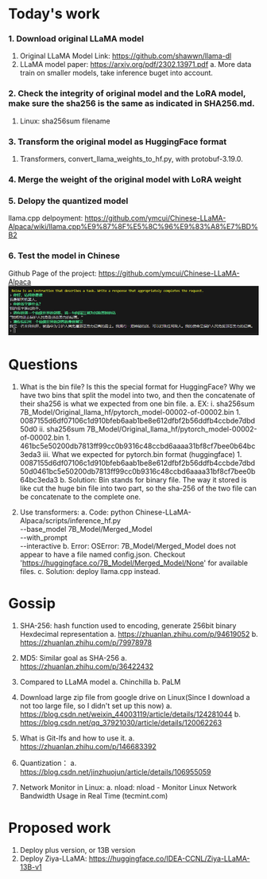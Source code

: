 # Today's work
### 1. Download original LLaMA model
1. Original LLaMA Model Link: https://github.com/shawwn/llama-dl
2. LLaMA model paper: https://arxiv.org/pdf/2302.13971.pdf
    a. More data train on smaller models, take inference buget into account.
    
### 2. Check the integrity of original model and the LoRA model, make sure the sha256 is the same as indicated in SHA256.md.
1. Linux: sha256sum filename

### 3. Transform the original model as HuggingFace format
1. Transformers, convert_llama_weights_to_hf.py, with protobuf-3.19.0.

### 4. Merge the weight of the original model with LoRA weight

### 5. Delopy the quantized model
llama.cpp delpoyment: https://github.com/ymcui/Chinese-LLaMA-Alpaca/wiki/llama.cpp%E9%87%8F%E5%8C%96%E9%83%A8%E7%BD%B2

### 6. Test the model in Chinese
Github Page of the project: https://github.com/ymcui/Chinese-LLaMA-Alpaca
![Conversation test](Screenshots/2023-06-05-pic1.png)

# Questions
1. What is the bin file? Is this the special format for HuggingFace? Why we have two bins that split the model into two, and then the concatenate of their sha256 is what we expected from one bin file.
    a. EX:
        i. sha256sum 7B_Model/Original_llama_hf/pytorch_model-00002-of-00002.bin
            1. 0087155d6df07106c1d910bfeb6aab1be8e612dfbf2b56ddfb4ccbde7dbd50d0
        ii. sha256sum 7B_Model/Original_llama_hf/pytorch_model-00002-of-00002.bin
            1. 461bc5e50200db7813ff99cc0b9316c48ccbd6aaaa31bf8cf7bee0b64bc3eda3
        iii. What we expected for pytorch.bin format (huggingface)
            1. 0087155d6df07106c1d910bfeb6aab1be8e612dfbf2b56ddfb4ccbde7dbd50d0461bc5e50200db7813ff99cc0b9316c48ccbd6aaaa31bf8cf7bee0b64bc3eda3
    b. Solution: Bin stands for binary file. The way it stored is like cut the huge bin file into two part, so the sha-256 of the two file can be concatenate to the complete one.
    
2. Use transformers:
    a. Code: python Chinese-LLaMA-Alpaca/scripts/inference_hf.py \
            --base_model 7B_Model/Merged_Model \
            --with_prompt \
            --interactive
    b. Error: OSError: 7B_Model/Merged_Model does not appear to have a file named config.json. Checkout 'https://huggingface.co/7B_Model/Merged_Model/None' for available files.
    c. Solution: deploy llama.cpp instead.

# Gossip
1. SHA-256: hash function used to encoding, generate 256bit binary Hexdecimal representation
    a. https://zhuanlan.zhihu.com/p/94619052
    b. https://zhuanlan.zhihu.com/p/79978978
    
2. MD5: Similar goal as SHA-256
    a. https://zhuanlan.zhihu.com/p/36422432
3. Compared to LLaMA model
    a. Chinchilla
    b. PaLM
4. Download large zip file from google drive on Linux(Since I download a not too large file, so I didn't set up this now)
    a. https://blog.csdn.net/weixin_44003119/article/details/124281044
    b. https://blog.csdn.net/qq_37921030/article/details/120062263
5. What is Git-lfs and how to use it.
    a. https://zhuanlan.zhihu.com/p/146683392
6. Quantization：
    a. https://blog.csdn.net/jinzhuojun/article/details/106955059
7. Network Monitor in Linux:
    a. nload: nload - Monitor Linux Network Bandwidth Usage in Real Time (tecmint.com)
    
# Proposed work
1. Deploy plus version, or 13B version
2. Deploy Ziya-LLaMA: https://huggingface.co/IDEA-CCNL/Ziya-LLaMA-13B-v1
